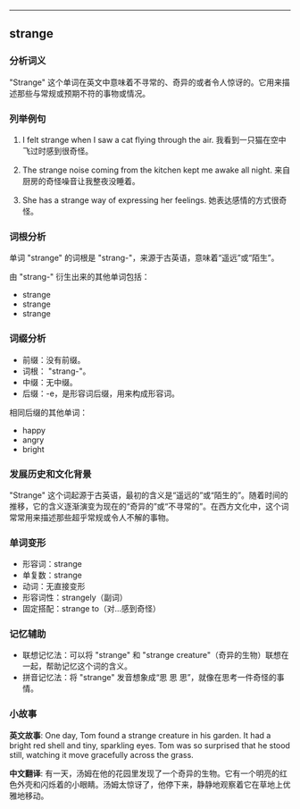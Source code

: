 
---------------
## strange
### 分析词义
"Strange" 这个单词在英文中意味着不寻常的、奇异的或者令人惊讶的。它用来描述那些与常规或预期不符的事物或情况。

### 列举例句
1. I felt strange when I saw a cat flying through the air. 
   我看到一只猫在空中飞过时感到很奇怪。
   
2. The strange noise coming from the kitchen kept me awake all night.
   来自厨房的奇怪噪音让我整夜没睡着。

3. She has a strange way of expressing her feelings.
   她表达感情的方式很奇怪。

### 词根分析
单词 "strange" 的词根是 "strang-"，来源于古英语，意味着“遥远”或“陌生”。

由 "strang-" 衍生出来的其他单词包括：
- strange
- strange
- strange

### 词缀分析
- 前缀：没有前缀。
- 词根： "strang-"。
- 中缀：无中缀。
- 后缀：-e，是形容词后缀，用来构成形容词。

相同后缀的其他单词：
- happy
- angry
- bright

### 发展历史和文化背景
"Strange" 这个词起源于古英语，最初的含义是“遥远的”或“陌生的”。随着时间的推移，它的含义逐渐演变为现在的“奇异的”或“不寻常的”。在西方文化中，这个词常常用来描述那些超乎常规或令人不解的事物。

### 单词变形
- 形容词：strange
- 单复数：strange
- 动词：无直接变形
- 形容词性：strangely（副词）
- 固定搭配：strange to（对...感到奇怪）

### 记忆辅助
- 联想记忆法：可以将 "strange" 和 "strange creature"（奇异的生物）联想在一起，帮助记忆这个词的含义。
- 拼音记忆法：将 "strange" 发音想象成“思 思 思”，就像在思考一件奇怪的事情。

### 小故事
**英文故事**:
One day, Tom found a strange creature in his garden. It had a bright red shell and tiny, sparkling eyes. Tom was so surprised that he stood still, watching it move gracefully across the grass.

**中文翻译**:
有一天，汤姆在他的花园里发现了一个奇异的生物。它有一个明亮的红色外壳和闪烁着的小眼睛。汤姆太惊讶了，他停下来，静静地观察着它在草地上优雅地移动。

